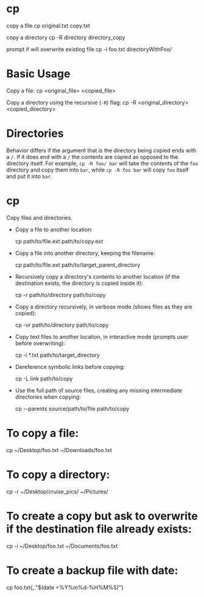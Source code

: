 # cp

copy a file
    cp original.txt copy.txt

copy a directory
    cp -R directory directory_copy

prompt if will overwrite existing file
    cp -i foo.txt directoryWithFoo/


# Basic Usage

Copy a file:
    cp <original_file> <copied_file>

Copy a directory using the recursive (`-R`) flag:
    cp -R <original_directory> <copied_directory>


# Directories

Behavior differs if the argument that is the directory being copied ends with a
`/`. If it does end with a `/` the contents are copied as opposed to the
directory itself. For example, `cp -R foo/ bar` will take the contents of the
`foo` directory and copy them into `bar`, while `cp -R foo bar` will copy `foo`
itself and put it into `bar`.

# cp                                                                                          
                                                                                              
  Copy files and directories.                                                                 
                                                                                              
- Copy a file to another location:                                                            
                                                                                              
  cp path/to/file.ext path/to/copy.ext                                                        
                                                                                              
- Copy a file into another directory, keeping the filename:                                   
                                                                                              
  cp path/to/file.ext path/to/target_parent_directory                                         
                                                                                              
- Recursively copy a directory's contents to another location (if the destination exists, the directory is copied inside it):
                                                                                              
  cp -r path/to/directory path/to/copy                                                        
                                                                                              
- Copy a directory recursively, in verbose mode (shows files as they are copied):             
                                                                                              
  cp -vr path/to/directory path/to/copy                                                       
                                                                                              
- Copy text files to another location, in interactive mode (prompts user before overwriting): 
                                                                                              
  cp -i *.txt path/to/target_directory                                                        
                                                                                              
- Dereference symbolic links before copying:                                                  
                                                                                              
  cp -L link path/to/copy                                                                     
                                                                                              
- Use the full path of source files, creating any missing intermediate directories when copying:
                                                                                              
  cp --parents source/path/to/file path/to/copy                                               
                                                                                              
                                                                                              
                                                                                              
# To copy a file:
cp ~/Desktop/foo.txt ~/Downloads/foo.txt

# To copy a directory:
cp -r ~/Desktop/cruise_pics/ ~/Pictures/

# To create a copy but ask to overwrite if the destination file already exists:
cp -i ~/Desktop/foo.txt ~/Documents/foo.txt

# To create a backup file with date:
cp foo.txt{,."$(date +%Y%m%d-%H%M%S)"}
